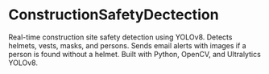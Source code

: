 # ConstructionSafetyDectection
Real-time construction site safety detection using YOLOv8. Detects helmets, vests, masks, and persons. Sends email alerts with images if a person is found without a helmet. Built with Python, OpenCV, and Ultralytics YOLOv8.
